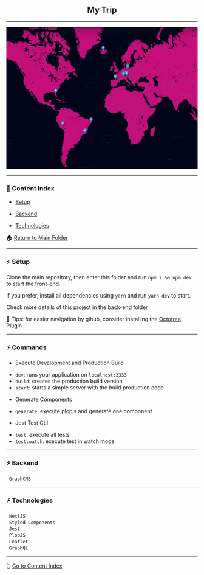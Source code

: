 <h2 align="center">My Trip</h2>

---

![Image](https://github.com/lipex360x/mytrip/blob/master/assets/screen.jpg)

---

### :bookmark_tabs: Content Index

- [Setup](#zap-setup)

- [Backend](#zap-backend)

- [Technologies](#zap-technologies)

:house: [Return to Main Folder](https://github.com/lipex360x/mytrip)

---

### :zap: Setup

Clone the main repository, then enter this folder and run `npm i && npm dev` to start the front-end.

If you prefer, install all dependencies using `yarn` and run `yarn dev` to start.

Check more details of this project in the back-end folder

📌 Tips: for easier navigation by gihub, consider installing the [Octotree](https://chrome.google.com/webstore/detail/octotree-github-code-tree/bkhaagjahfmjljalopjnoealnfndnagc) Plugin

---

### :zap: Commands

* Execute Development and Production Build

- `dev`: runs your application on `localhost:3333`
- `build`: creates the production build version
- `start`: starts a simple server with the build production code

* Generate Components

- `generate`: execute plopjs and generate one component

* Jest Test CLI

- `test`: execute all tests
- `test:watch`: execute test in watch mode

---

### :zap: Backend
```js
 GraphCMS
```

---

### :zap: Technologies

```js
 NextJS
 Styled Components
 Jest
 PlopJS
 Leaflet
 GraphQL
```

---

:point_up_2: [Go to Content Index](#bookmark_tabs-content-index)
